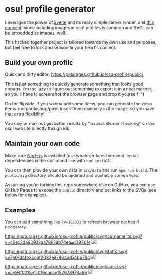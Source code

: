 # osu! profile generator

Leverages the power of [Svelte](https://svelte.dev/) and its really simple server render,
and [this concept](https://github.com/sindresorhus/css-in-readme-like-wat): since including
images in osu! profiles is common and SVGs can be embedded as images, well...

This hacked together project is tailored towards my own use and purposes, but feel free to fork
and season to your heart's content.

## Build your own profile

Quick and dirty editor: https://paturages.github.io/osu-profile/public/

This is just something to quickly generate something that looks good enough. I'm too lazy to
figure out something to export it in a neat manner, so you'll have to screenshot the browser page
and crop it yourself :^)

On the flipside, if you wanna add some items, you can generate the extra items and photoshop/paint
insert them manually in the image, so you have that extra flexibility!

You may or may not get better results by "inspect element hacking" on the osu! website directly
though idk

## Maintain your own code

Make sure [Node.js](https://nodejs.org/en/) is installed (use whatever latest version).
Install dependencies in the command line with `npm install`.

You can then provide your own data in `src/data` and run `npm run build`.
The `public/svg` directory should be updated and pushable somewhere.

Assuming you're forking this repo somewhere else on GitHub, you can use GitHub Pages to expose
the `public` directory and get links to the SVGs (see below for examples).

## Examples

You can add something like `?v=102831` to refresh browser caches if necessary.

https://paturages.github.io/osu-profile/public/svg/tournaments.svg?v=c6ec3da90932aa7868ab74eaad39361e
![](https://paturages.github.io/osu-profile/public/svg/tournaments.svg?v=c6ec3da90932aa7868ab74eaad39361e)

https://paturages.github.io/osu-profile/public/svg/staffs.svg?v=7e07d4fe3cd6f2032e97964ad54bb76c
![](https://paturages.github.io/osu-profile/public/svg/staffs.svg?v=7e07d4fe3cd6f2032e97964ad54bb76c)

https://paturages.github.io/osu-profile/public/svg/dans.svg?v=ae98f0215e1c016cacbe152678973a66
![](https://paturages.github.io/osu-profile/public/svg/dans.svg?v=ae98f0215e1c016cacbe152678973a66)
